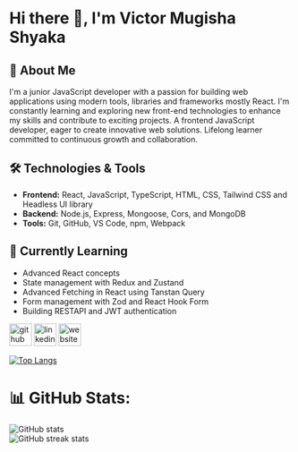 # Hi there 👋, I'm Victor Mugisha Shyaka

## 🚀 About Me
I'm a junior JavaScript developer with a passion for building web applications using modern tools, libraries and frameworks mostly React. I'm constantly learning and exploring new front-end technologies to enhance my skills and contribute to exciting projects.
A frontend JavaScript developer, eager to create innovative web solutions. Lifelong learner committed to continuous growth and collaboration.

## 🛠️ Technologies & Tools
- **Frontend:** React, JavaScript, TypeScript, HTML, CSS, Tailwind CSS and Headless UI library
- **Backend:** Node.js, Express, Mongoose, Cors, and MongoDB
- **Tools:** Git, GitHub, VS Code, npm, Webpack

## 🌱 Currently Learning
- Advanced React concepts
- State management with Redux and Zustand
- Advanced Fetching in React using Tanstan Query
- Form management with Zod and React Hook Form
- Building RESTAPI and JWT authentication


[<img src='https://cdn.jsdelivr.net/npm/simple-icons@3.0.1/icons/github.svg' alt='github' height='40'>](https://github.com/VictorMugisha)  [<img src='https://cdn.jsdelivr.net/npm/simple-icons@3.0.1/icons/linkedin.svg' alt='linkedin' height='40'>](https://www.linkedin.com/in/https://www.linkedin.com/in/victor-mugisha-shyaka-47b10b233//)  [<img src='https://cdn.jsdelivr.net/npm/simple-icons@3.0.1/icons/icloud.svg' alt='website' height='40'>](https://victormugisha.netlify.app/)  

[![Top Langs](https://github-readme-stats.vercel.app/api/top-langs/?username=VictorMugisha)](https://github.com/anuraghazra/github-readme-stats)

# 📊 GitHub Stats:
![GitHub stats](https://github-readme-stats.vercel.app/api?username=VictorMugisha&show_icons=true&count_private=true)  
![GitHub streak stats](https://streak-stats.demolab.com/?user=VictorMugisha)  



